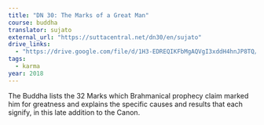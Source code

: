```yaml
---
title: "DN 30: The Marks of a Great Man"
course: buddha
translator: sujato
external_url: "https://suttacentral.net/dn30/en/sujato"
drive_links:
  - "https://drive.google.com/file/d/1H3-EDREQIKFbMgAQVgI3xddH4hnJP8TQ/view?usp=drivesdk"
tags:
  - karma
year: 2018
---
```


The Buddha lists the 32 Marks which Brahmanical prophecy claim marked him for greatness and explains the specific causes and results that each signify, in this late addition to the Canon.


